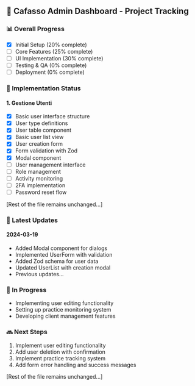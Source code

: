 ## 🚀 Cafasso Admin Dashboard - Project Tracking

### 📊 Overall Progress
- [x] Initial Setup (20% complete)
- [ ] Core Features (25% complete)
- [ ] UI Implementation (30% complete)
- [ ] Testing & QA (0% complete)
- [ ] Deployment (0% complete)

### 🎯 Implementation Status

#### 1. Gestione Utenti
- [x] Basic user interface structure
- [x] User type definitions
- [x] User table component
- [x] Basic user list view
- [x] User creation form
- [x] Form validation with Zod
- [x] Modal component
- [ ] User management interface
- [ ] Role management
- [ ] Activity monitoring
- [ ] 2FA implementation
- [ ] Password reset flow

[Rest of the file remains unchanged...]

### 📝 Latest Updates

#### 2024-03-19
- Added Modal component for dialogs
- Implemented UserForm with validation
- Added Zod schema for user data
- Updated UserList with creation modal
- Previous updates...

### 🔄 In Progress
- Implementing user editing functionality
- Setting up practice monitoring system
- Developing client management features

### 🔜 Next Steps
1. Implement user editing functionality
2. Add user deletion with confirmation
3. Implement practice tracking system
4. Add form error handling and success messages

[Rest of the file remains unchanged...]